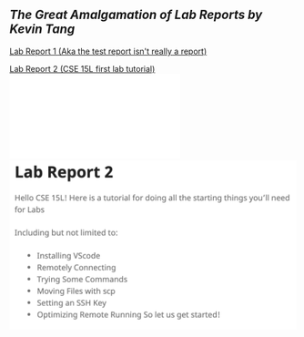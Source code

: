 ## *The Great Amalgamation of Lab Reports by Kevin Tang*

[Lab Report 1 (Aka the test report isn't really a report)](lab-report-1-week-2.html)

[Lab Report 2 (CSE 15L first lab tutorial)](lab-report-2.html)
![Sneakpeek](lab-report-2.html)
![preview](images/lab-report-2-preview.png)
